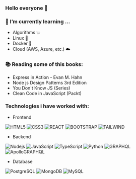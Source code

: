 ### Hello everyone 👋

### 🌱 I’m currently learning ...

- Algorithms 💥
- Linux 🐧
- Docker 🐋
- Cloud (AWS, Azure, etc.) ☁️

### 📚 Reading some of this books:

- Express in Action - Evan M. Hahn
- Node js Design Patterns 3rd Edition
- You Don't Know JS (Series)
- Clean Code in JavaScript (Packt)


### Technologies i have worked with:

- Frontend

![HTML5](https://img.shields.io/badge/HTML5-3F3E42??style=flat&logo=html5)
![CSS3](https://img.shields.io/badge/CSS3-1572B6??style=flat&logo=css3)
![REACT](https://img.shields.io/badge/React-3F3E42??style=flat&logo=react)
![BOOTSTRAP](https://img.shields.io/badge/Bootstrap-563D7C??style=flat&logo=bootstrap)
![TAILWIND](https://img.shields.io/badge/Tailwind-blue??style=flat&logo=tailwind-css)


- Backend

![Nodejs](https://img.shields.io/badge/Node.js-3F3E42??style=flat&logo=Node.js)
![JavaScript](https://img.shields.io/badge/-JavasSript-3F3E42??style=flat&logo=javascript)
![TypeScript](https://img.shields.io/badge/-TypeScript-007ACC??style=flat&logo=typescript)
![Python](https://img.shields.io/badge/-Python-3F3E42??style=flat&logo=python)
![GRAPHQL](https://img.shields.io/badge/-GraphQL-E10098??style=flat&logo=graphql)
![ApolloGRAPHQL](https://img.shields.io/badge/ApolloGraphQL-311C87??style=flat&logo=apollo-graphql)




- Database

![PostgreSQL](https://img.shields.io/badge/PostgreSQL-336791??style=flat&logo=PostgreSQL)
![MongoDB](https://img.shields.io/badge/MongoDB-3F3E42??style=flat&logo=mongodb)
![MySQL](https://img.shields.io/badge/MySQL-F29111??style=flat&logo=mysql)

